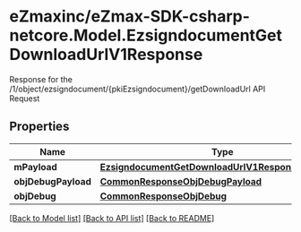 # eZmaxinc/eZmax-SDK-csharp-netcore.Model.EzsigndocumentGetDownloadUrlV1Response
Response for the /1/object/ezsigndocument/{pkiEzsigndocument}/getDownloadUrl API Request
## Properties

Name | Type | Description | Notes
------------ | ------------- | ------------- | -------------
**mPayload** | [**EzsigndocumentGetDownloadUrlV1ResponseMPayload**](EzsigndocumentGetDownloadUrlV1ResponseMPayload.md) |  | 
**objDebugPayload** | [**CommonResponseObjDebugPayload**](CommonResponseObjDebugPayload.md) |  | [optional] 
**objDebug** | [**CommonResponseObjDebug**](CommonResponseObjDebug.md) |  | [optional] 

[[Back to Model list]](../README.md#documentation-for-models) [[Back to API list]](../README.md#documentation-for-api-endpoints) [[Back to README]](../README.md)

